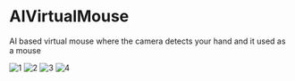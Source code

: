 # AIVirtualMouse
AI based virtual mouse where the camera detects your hand and it used as a mouse

![1](https://user-images.githubusercontent.com/63498645/133000751-18e6bea7-b769-4acb-8922-f4d6a539a9fb.png)
![2](https://user-images.githubusercontent.com/63498645/133000804-9938e852-7531-485e-a1df-3102e8e4813f.png)
![3](https://user-images.githubusercontent.com/63498645/133000805-e73cfb83-f1f3-4478-b0f0-7e902edcad31.png)
![4](https://user-images.githubusercontent.com/63498645/133000806-9f24ddb6-d0f2-4f3e-9b70-600f5e5068f0.png)

